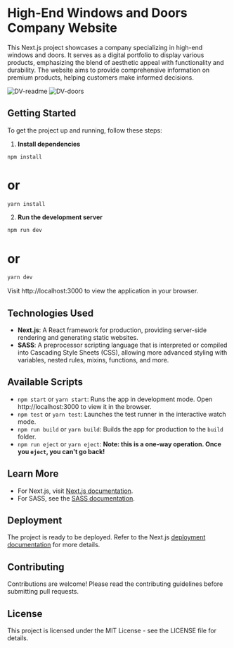 # High-End Windows and Doors Company Website

This Next.js project showcases a company specializing in high-end windows and doors. It serves as a digital portfolio to display various products, emphasizing the blend of aesthetic appeal with functionality and durability. The website aims to provide comprehensive information on premium products, helping customers make informed decisions.

![DV-readme](https://github.com/DevrMichael/dovre-vinduer/assets/88589247/e3230789-f163-4172-9621-e94b240b790d)
![DV-doors](https://github.com/DevrMichael/dovre-vinduer/assets/88589247/186a30c0-aad1-46b2-8ebb-73b606b83b7a)


## Getting Started

To get the project up and running, follow these steps:

1. **Install dependencies**

```bash
npm install
```
# or
```bash
yarn install
```

2. **Run the development server**
```bash
npm run dev
```
# or
```bash
yarn dev
```
Visit http://localhost:3000 to view the application in your browser.

## Technologies Used

- **Next.js**: A React framework for production, providing server-side rendering and generating static websites.
- **SASS**: A preprocessor scripting language that is interpreted or compiled into Cascading Style Sheets (CSS), allowing more advanced styling with variables, nested rules, mixins, functions, and more.

## Available Scripts

- `npm start` or `yarn start`: Runs the app in development mode. Open http://localhost:3000 to view it in the browser.
- `npm test` or `yarn test`: Launches the test runner in the interactive watch mode.
- `npm run build` or `yarn build`: Builds the app for production to the `build` folder.
- `npm run eject` or `yarn eject`: **Note: this is a one-way operation. Once you `eject`, you can't go back!**

## Learn More

- For Next.js, visit [Next.js documentation](https://nextjs.org/docs).
- For SASS, see the [SASS documentation](https://sass-lang.com/documentation).

## Deployment

The project is ready to be deployed. Refer to the Next.js [deployment documentation](https://nextjs.org/docs/deployment) for more details.

## Contributing

Contributions are welcome! Please read the contributing guidelines before submitting pull requests.

## License

This project is licensed under the MIT License - see the LICENSE file for details.
